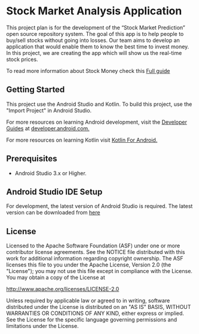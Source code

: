 # Stock Market Analysis Application

This project plan is for the development of the “Stock Market Prediction” open source repository
system. The goal of this app is to help people to buy/sell stocks without going into losses.
Our team aims to develop an application that would enable them to know the best time to invest money.
In this project, we are creating the app which will show us the real-time stock prices. 

To read more information about Stock Money check this [Full guide](https://github.com/Suyash09-hub/Stock_Market_Analysis/blob/main/Docs/FullGuide.md)

## Getting Started
This project use the Android Studio and Kotlin. To build this project, use the "Import Project" in Android Studio.

  For more resources on learning Android development, visit the [Developer Guides](https://developer.android.com/guide/) 
  at [developer.android.com.](https://developer.android.com/)
  
  For more resources on learning Kotlin visit [Kotlin For Android.](https://kotlinlang.org/docs/reference/android-overview.html)

## Prerequisites
  - Android Studio 3.x or Higher.

## Android Studio IDE Setup
For development, the latest version of Android Studio is required. The latest version can be downloaded from [here](https://developer.android.com/studio/)
  
  ## License
  
Licensed to the Apache Software Foundation (ASF) under one or more contributor license agreements. See the NOTICE file distributed with this work for additional information regarding copyright ownership. The ASF licenses this file to you under the Apache License, Version 2.0 (the "License"); you may not use this file except in compliance with the License. You may obtain a copy of the License at

http://www.apache.org/licenses/LICENSE-2.0

Unless required by applicable law or agreed to in writing, software distributed under the License is distributed on an "AS IS" BASIS, WITHOUT WARRANTIES OR CONDITIONS OF ANY KIND, either express or implied. See the License for the specific language governing permissions and limitations under the License.
